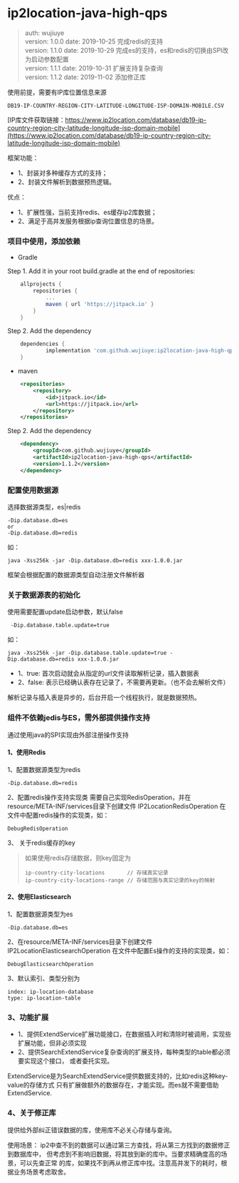 # ip2location-java-high-qps

> auth:     wujiuye \
> version:  1.0.0  date: 2019-10-25 完成redis的支持\
> version:  1.1.0  date: 2019-10-29 完成es的支持，es和redis的切换由SPI改为启动参数配置\
> version:  1.1.1  date: 2019-10-31 扩展支持复杂查询 \
> version:  1.1.2  date: 2019-11-02 添加修正库

使用前提，需要有IP库位置信息来源
```shell script
DB19-IP-COUNTRY-REGION-CITY-LATITUDE-LONGITUDE-ISP-DOMAIN-MOBILE.CSV
```
[IP库文件获取链接：https://www.ip2location.com/database/db19-ip-country-region-city-latitude-longitude-isp-domain-mobile](https://www.ip2location.com/database/db19-ip-country-region-city-latitude-longitude-isp-domain-mobile)

框架功能：
* 1、封装对多种缓存方式的支持；
* 2、封装文件解析到数据预热逻辑。

优点：
* 1、扩展性强，当前支持redis、es缓存ip2库数据；
* 2、满足于高并发服务根据ip查询位置信息的场景。

### 项目中使用，添加依赖

* Gradle

Step 1. Add it in your root build.gradle at the end of repositories:
```groovy
    allprojects {
		repositories {
			...
			maven { url 'https://jitpack.io' }
		}
	}
```
Step 2. Add the dependency
```groovy
    dependencies {
	        implementation 'com.github.wujiuye:ip2location-java-high-qps:1.1.2'
	}
```

* maven

```xml
    <repositories>
		<repository>
		    <id>jitpack.io</id>
		    <url>https://jitpack.io</url>
		</repository>
	</repositories>
```
Step 2. Add the dependency
```xml
    <dependency>
	    <groupId>com.github.wujiuye</groupId>
	    <artifactId>ip2location-java-high-qps</artifactId>
	    <version>1.1.2</version>
	</dependency>
```

### 配置使用数据源

选择数据源类型，es|redis
```text
-Dip.database.db=es
or
-Dip.database.db=redis     
```
如：
```text
java -Xss256k -jar -Dip.database.db=redis xxx-1.0.0.jar
```
框架会根据配置的数据源类型自动注册文件解析器

### 关于数据源表的初始化

使用需要配置update启动参数，默认false
```text
 -Dip.database.table.update=true
```
如：
```text
java -Xss256k -jar -Dip.database.table.update=true -Dip.database.db=redis xxx-1.0.0.jar
```

* 1、true: 首次启动就会从指定的url文件读取解析记录，插入数据表
* 2、false: 表示已经确认表存在记录了，不需要再更新。（也不会去解析文件）

解析记录与插入表是异步的，后台开启一个线程执行，就是数据预热。

### 组件不依赖jedis与ES，需外部提供操作支持

通过使用java的SPI实现由外部注册操作支持

#### 1、使用Redis

1、配置数据源类型为redis
```text
-Dip.database.db=redis
```

2、配置redis操作支持实现类
需要自己实现RedisOperation，并在resource/META-INF/services目录下创建文件
IP2LocationRedisOperation
在文件中配置redis操作的实现类，如：
```text
DebugRedisOperation
```

3、 关于redis缓存的key
>如果使用redis存储数据，则key固定为
>```shell script
>ip-country-city-locations       // 存储真实记录
>ip-country-city-locations-range // 存储范围与真实记录的key的映射
>```

#### 2、使用Elasticsearch

1、配置数据源类型为es
```text
-Dip.database.db=es
```

2、在resource/META-INF/services目录下创建文件
IP2LocationElasticsearchOperation
在文件中配置Es操作的支持的实现类，如：
```text
DebugElasticsearchOperation
```

3、默认索引、类型分别为
```text
index: ip-location-database
type: ip-location-table
```

### 3、功能扩展

* 1、提供ExtendService扩展功能接口，在数据插入时和清除时被调用，实现些扩展功能，但非必须实现
* 2、提供SearchExtendService复杂查询的扩展支持，每种类型的table都必须要实现这个接口，
或者委托实现。

ExtendService是为SearchExtendService提供数据支持的，比如redis这种key-value的存储方式
只有扩展做额外的数据存在，才能实现。而es就不需要借助ExtendService.

### 4、关于修正库

提供给外部纠正错误数据的库，使用库不必关心存储与查询。

使用场景：
ip2中查不到的数据可以通过第三方查找，将从第三方找到的数据修正到数据库中，
但考虑到不影响旧数据，将其放到新的库中。当要求精确度高的场景，可以先查正常
的库，如果找不到再从修正库中找。注意高并发下的耗时，根据业务场景考虑取舍。

